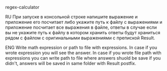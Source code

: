 ﻿regex-calculator

RU
При запуске в консольной строке напишите выражение и приложение его посчитает либо укажите путь к файлу с выражениями и приложение посчитает все выражения в файле,
ответы в случае если вы не укажите путь к файлу в котором хранить ответы будут храниться рядом с файлом с оригинальными выражениями с препиской Result.

ENG
Write math expression or path to file with expressions.
In case if you wrote expression you will see the answer.
In case if you wrote file path with expressions you can write path to file where answers shuold be save if you didn't, answers will be saved in same folder with Result postfix.